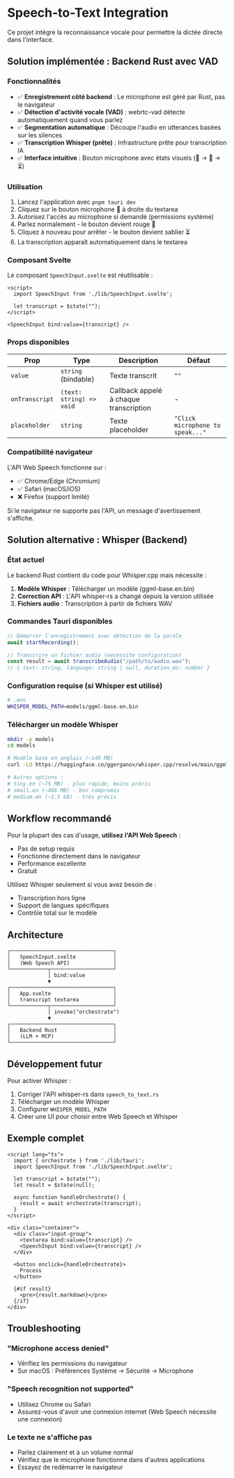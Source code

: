 # Speech-to-Text Integration

Ce projet intègre la reconnaissance vocale pour permettre la dictée directe dans l'interface.

## Solution implémentée : Backend Rust avec VAD

### Fonctionnalités

- ✅ **Enregistrement côté backend** : Le microphone est géré par Rust, pas le navigateur
- ✅ **Détection d'activité vocale (VAD)** : webrtc-vad détecte automatiquement quand vous parlez
- ✅ **Segmentation automatique** : Découpe l'audio en utterances basées sur les silences
- ✅ **Transcription Whisper (prête)** : Infrastructure prête pour transcription IA
- ✅ **Interface intuitive** : Bouton microphone avec états visuels (🎤 → 🔴 → ⏳)

### Utilisation

1. Lancez l'application avec `pnpm tauri dev`
2. Cliquez sur le bouton microphone 🎤 à droite du textarea
3. Autorisez l'accès au microphone si demandé (permissions système)
4. Parlez normalement - le bouton devient rouge 🔴
5. Cliquez à nouveau pour arrêter - le bouton devient sablier ⏳
6. La transcription apparaît automatiquement dans le textarea

### Composant Svelte

Le composant `SpeechInput.svelte` est réutilisable :

```svelte
<script>
  import SpeechInput from './lib/SpeechInput.svelte';
  
  let transcript = $state("");
</script>

<SpeechInput bind:value={transcript} />
```

### Props disponibles

| Prop | Type | Description | Défaut |
|------|------|-------------|--------|
| `value` | `string` (bindable) | Texte transcrit | `""` |
| `onTranscript` | `(text: string) => void` | Callback appelé à chaque transcription | - |
| `placeholder` | `string` | Texte placeholder | `"Click microphone to speak..."` |

### Compatibilité navigateur

L'API Web Speech fonctionne sur :
- ✅ Chrome/Edge (Chromium)
- ✅ Safari (macOS/iOS)
- ❌ Firefox (support limité)

Si le navigateur ne supporte pas l'API, un message d'avertissement s'affiche.

## Solution alternative : Whisper (Backend)

### État actuel

Le backend Rust contient du code pour Whisper.cpp mais nécessite :

1. **Modèle Whisper** : Télécharger un modèle (ggml-base.en.bin)
2. **Correction API** : L'API whisper-rs a changé depuis la version utilisée
3. **Fichiers audio** : Transcription à partir de fichiers WAV

### Commandes Tauri disponibles

```typescript
// Démarrer l'enregistrement avec détection de la parole
await startRecording();

// Transcrire un fichier audio (nécessite configuration)
const result = await transcribeAudio("/path/to/audio.wav");
// { text: string, language: string | null, duration_ms: number }
```

### Configuration requise (si Whisper est utilisé)

```bash
# .env
WHISPER_MODEL_PATH=models/ggml-base.en.bin
```

### Télécharger un modèle Whisper

```bash
mkdir -p models
cd models

# Modèle base en anglais (~140 MB)
curl -LO https://huggingface.co/ggerganov/whisper.cpp/resolve/main/ggml-base.en.bin

# Autres options :
# tiny.en (~75 MB) - plus rapide, moins précis
# small.en (~466 MB) - bon compromis
# medium.en (~1.5 GB) - très précis
```

## Workflow recommandé

Pour la plupart des cas d'usage, **utilisez l'API Web Speech** :
- Pas de setup requis
- Fonctionne directement dans le navigateur
- Performance excellente
- Gratuit

Utilisez Whisper seulement si vous avez besoin de :
- Transcription hors ligne
- Support de langues spécifiques
- Contrôle total sur le modèle

## Architecture

```
┌─────────────────────────────────┐
│   SpeechInput.svelte            │
│   (Web Speech API)              │
└────────────┬────────────────────┘
             │ bind:value
             ▼
┌─────────────────────────────────┐
│   App.svelte                    │
│   transcript textarea           │
└────────────┬────────────────────┘
             │ invoke("orchestrate")
             ▼
┌─────────────────────────────────┐
│   Backend Rust                  │
│   (LLM + MCP)                   │
└─────────────────────────────────┘
```

## Développement futur

Pour activer Whisper :

1. Corriger l'API whisper-rs dans `speech_to_text.rs`
2. Télécharger un modèle Whisper
3. Configurer `WHISPER_MODEL_PATH`
4. Créer une UI pour choisir entre Web Speech et Whisper

## Exemple complet

```svelte
<script lang="ts">
  import { orchestrate } from './lib/tauri';
  import SpeechInput from './lib/SpeechInput.svelte';

  let transcript = $state("");
  let result = $state(null);

  async function handleOrchestrate() {
    result = await orchestrate(transcript);
  }
</script>

<div class="container">
  <div class="input-group">
    <textarea bind:value={transcript} />
    <SpeechInput bind:value={transcript} />
  </div>
  
  <button onclick={handleOrchestrate}>
    Process
  </button>

  {#if result}
    <pre>{result.markdown}</pre>
  {/if}
</div>
```

## Troubleshooting

### "Microphone access denied"
- Vérifiez les permissions du navigateur
- Sur macOS : Préférences Système → Sécurité → Microphone

### "Speech recognition not supported"
- Utilisez Chrome ou Safari
- Assurez-vous d'avoir une connexion internet (Web Speech nécessite une connexion)

### Le texte ne s'affiche pas
- Parlez clairement et à un volume normal
- Vérifiez que le microphone fonctionne dans d'autres applications
- Essayez de redémarrer le navigateur
